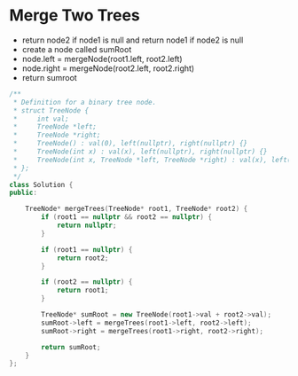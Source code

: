 # Merge Two Trees

- return node2 if node1 is null and return node1 if node2 is null
- create a node called sumRoot
- node.left = mergeNode(root1.left, root2.left)
- node.right = mergeNode(root2.left, root2.right)
- return sumroot

```cpp
/**
 * Definition for a binary tree node.
 * struct TreeNode {
 *     int val;
 *     TreeNode *left;
 *     TreeNode *right;
 *     TreeNode() : val(0), left(nullptr), right(nullptr) {}
 *     TreeNode(int x) : val(x), left(nullptr), right(nullptr) {}
 *     TreeNode(int x, TreeNode *left, TreeNode *right) : val(x), left(left), right(right) {}
 * };
 */
class Solution {
public:

    TreeNode* mergeTrees(TreeNode* root1, TreeNode* root2) {
        if (root1 == nullptr && root2 == nullptr) {
            return nullptr;
        }

        if (root1 == nullptr) {
            return root2;
        }

        if (root2 == nullptr) {
            return root1;
        }

        TreeNode* sumRoot = new TreeNode(root1->val + root2->val);
        sumRoot->left = mergeTrees(root1->left, root2->left);
        sumRoot->right = mergeTrees(root1->right, root2->right);

        return sumRoot;
    }
};
```
